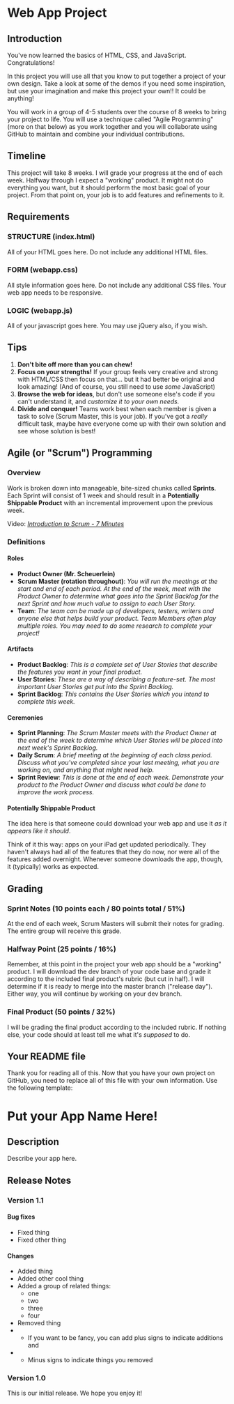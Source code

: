 # Web App Project

## Introduction

You've now learned the basics of HTML, CSS, and JavaScript. Congratulations!

In this project you will use all that you know to put together a project of your own design. Take a look at some of the demos if you need some inspiration, but use your imagination and make this project your own!! It could be anything!

You will work in a group of 4-5 students over the course of 8 weeks to bring your project to life. You will use a technique called "Agile Programming" (more on that below) as you work together and you will collaborate using GitHub to maintain and combine your individual contributions.

## Timeline

This project will take 8 weeks. I will grade your progress at the end of each week. Halfway through I expect a "working" product. It might not do everything you want, but it should perform the most basic goal of your project. From that point on, your job is to add features and refinements to it.

## Requirements

### STRUCTURE (index.html)

All of your HTML goes here. Do not include any additional HTML files.

### FORM (webapp.css)

All style information goes here. Do not include any additional CSS files. Your web app needs to be responsive.

### LOGIC (webapp.js)

All of your javascript goes here. You may use jQuery also, if you wish.

## Tips

1. **Don't bite off more than you can chew!**
2. **Focus on your strengths!** If your group feels very creative and strong with HTML/CSS then focus on that... but it had better be original and look amazing! (And of course, you still need to use *some* JavaScript)
3. **Browse the web for ideas**, but don't use someone else's code if you can't understand it, and *customize it to your own needs.*
4. **Divide and conquer!** Teams work best when each member is given a task to solve (Scrum Master, this is your job). If you've got a *really* difficult task, maybe have everyone come up with their own solution and see whose solution is best!

## Agile (or "Scrum") Programming

### Overview
Work is broken down into manageable, bite-sized chunks called **Sprints**. Each Sprint will consist of 1 week and should result in a **Potentially Shippable Product** with an incremental improvement upon the previous week.

Video: [*Introduction to Scrum - 7 Minutes*](https://www.youtube.com/watch?v=9TycLR0TqFA)

### Definitions

#### Roles

- **Product Owner (Mr. Scheuerlein)**
- **Scrum Master (rotation throughout)**: *You will run the meetings at the start and end of each period. At the end of the week, meet with the Product Owner to determine what goes into the Sprint Backlog for the next Sprint and how much value to assign to each User Story.*
- **Team**: *The team can be made up of developers, testers, writers and anyone else that helps build your product. Team Members often play multiple roles. You may need to do some research to complete your project!*

#### Artifacts

- **Product Backlog**: *This is a complete set of User Stories that describe the features you want in your final product.*
- **User Stories**: *These are a way of describing a feature-set. The most important User Stories get put into the Sprint Backlog.*
- **Sprint Backlog**: *This contains the User Stories which you intend to complete this week.*

#### Ceremonies

- **Sprint Planning**: *The Scrum Master meets with the Product Owner at the end of the week to determine which User Stories will be placed into next week's Sprint Backlog.*
- **Daily Scrum**: *A brief meeting at the beginning of each class period. Discuss what you've completed since your last meeting, what you are working on, and anything that might need help.*
- **Sprint Review**: *This is done at the end of each week. Demonstrate your product to the Product Owner and discuss what could be done to improve the work process.*

#### Potentially Shippable Product

The idea here is that someone could download your web app and use it *as it appears like it should*.

Think of it this way: apps on your iPad get updated periodically. They haven't always had all of the features that they do now, nor were all of the features added overnight. Whenever someone downloads the app, though, it (typically) works as expected.

## Grading

### Sprint Notes (10 points each / 80 points total / 51%)

At the end of each week, Scrum Masters will submit their notes for grading. The entire group will receive this grade.

### Halfway Point (25 points / 16%)

Remember, at this point in the project your web app should be a "working" product. I will download the dev branch of your code base and grade it according to the included final product's rubric (but cut in half). I will determine if it is ready to merge into the master branch ("release day"). Either way, you will continue by working on your dev branch.

### Final Product (50 points / 32%)

I will be grading the final product according to the included rubric. If nothing else, your code should at least tell me what it's *supposed* to do.

## Your README file

Thank you for reading all of this. Now that you have your own project on GitHub, you need to replace all of this file with your own information. Use the following template:

# Put your App Name Here!

## Description
Describe your app here.

## Release Notes

### Version 1.1

#### Bug fixes
 * Fixed thing
 * Fixed other thing

#### Changes
 * Added thing
 * Added other cool thing
 * Added a group of related things:
   * one
   * two
   * three
   * four
 * Removed thing
 * + If you want to be fancy, you can add plus signs to indicate additions and
 * - Minus signs to indicate things you removed


### Version 1.0
This is our initial release. We hope you enjoy it!
